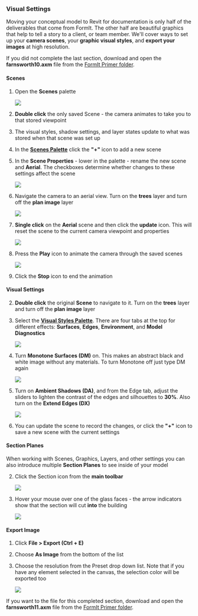 ### Visual Settings
Moving your conceptual model to Revit for documentation is only half of the deliverables that come from FormIt. The other half are beautiful graphics that help to tell a story to a client, or team member. We'll cover ways to set up your **camera scenes**, your **graphic visual styles**, and **export your images** at high resolution.

If you did not complete the last section, download and open the **farnsworth10.axm** file from the [FormIt Primer folder](https://autodesk.app.box.com/s/thavswirrbflit27rbqzl26ljj7fu1uv/1/9025446442).

#### Scenes

1. Open the **Scenes** palette

    ![](./images/ScenesIcon.png)

2. **Double click** the only saved Scene - the camera animates to take you to that stored viewpoint 

3. The visual styles, shadow settings, and layer states update to what was stored when that scene was set up

2. In the [**Scenes Palette**](../formit-introduction/tool-bars.md) click the **"+"** icon to add a new scene

3. In the **Scene Properties** - lower in the palette - rename the new scene and **Aerial**. The checkboxes determine whether changes to these settings affect the scene

    ![](./images/777d3348-1472-4afb-a617-54bffb9b947f.png)

4. Navigate the camera to an aerial view. Turn on the **trees** layer and turn off the **plan image** layer

    ![](./images/a3529158-1a4a-4fac-a8ee-6f60247bce4d.png)

5. **Single click** on the **Aerial** scene and then click the **update** icon. This will reset the scene to the current camera viewpoint and properties

    ![](./images/a6828bff-7d6e-4cc9-b00c-1db0de96d0b1.png) 

7. Press the **Play** icon to animate the camera through the saved scenes

    ![](./images/7badfc11-b64f-45d4-b0d3-0433ce8c5b79.png)
    
1. Click the **Stop** icon to end the animation

#### Visual Settings

2. **Double click** the original **Scene** to navigate to it. Turn on the **trees** layer and turn off the **plan image** layer

2. Select the [**Visual Styles Palette**](../formit-introduction/tool-bars.md). There are four tabs at the top for different effects: **Surfaces**, **Edges**, **Environment**, and **Model Diagnostics**

    ![](./images/aa340156-b0de-4132-8b24-98fe2533dbfe.png)

4. Turn **Monotone Surfaces (DM)** on. This makes an abstract black and white image without any materials. To turn Monotone off just type DM again

    ![](./images/74f592a0-e7b3-4168-a6e9-2d1f69453f54.png)

5. Turn on **Ambient Shadows (DA)**, and from the Edge tab, adjust the sliders to lighten the contrast of the edges and silhouettes to **30%**. Also turn on the **Extend Edges (DX)**

    ![](./images/74f592a0-e7b3-4168-a6e9-2d1f69453f54_2.png)
    
6. You can update the scene to record the changes, or click the **"+"** icon to save a new scene with the current settings

#### Section Planes
When working with Scenes, Graphics, Layers, and other settings you can also introduce multiple **Section Planes** to see inside of your model

2. Click the Section icon from the **main toolbar**

    ![](./images/sectionIcon.png)
    
2. Hover your mouse over one of the glass faces - the arrow indicators show that the section will cut **into** the building

    ![](./images/sectionIcon.png)


#### Export Image

1. Click **File &gt; Export (Ctrl + E)**

2. Choose **As Image** from the bottom of the list

3. Choose the resolution from the Preset drop down list. Note that if you have any element selected in the canvas, the selection color will be exported too

    ![](./images/03b98705-6f53-4856-aea7-a48a906b981f.png)
    
If you want to the file for this completed section, download and open the **farnsworth11.axm** file from the [FormIt Primer folder](https://autodesk.app.box.com/s/thavswirrbflit27rbqzl26ljj7fu1uv/1/9025446442).